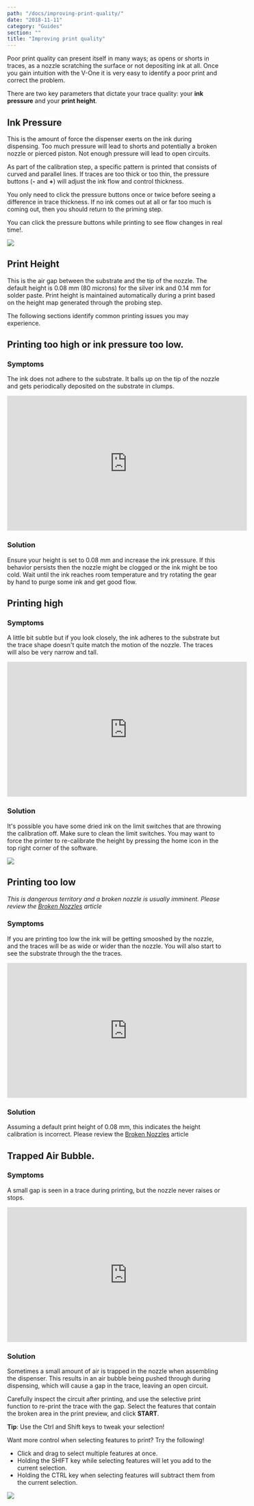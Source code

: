 ```yaml
---
path: "/docs/improving-print-quality/"
date: "2018-11-11"
category: "Guides"
section: ""
title: "Improving print quality"
---
```


Poor print quality can present itself in many ways; as opens or shorts in traces, as a nozzle scratching the surface or not depositing ink at all. Once you gain intuition with the V-One it is very easy to identify a poor print and correct the problem.

There are two key parameters that dictate your trace quality: your **ink pressure** and your **print height**.

## Ink Pressure

This is the amount of force the dispenser exerts on the ink during dispensing. Too much pressure will lead to shorts and potentially a broken nozzle or pierced piston. Not enough pressure will lead to open circuits.

As part of the calibration step, a specific pattern is printed that consists of curved and parallel lines. If traces are too thick or too thin, the pressure buttons (**-** and **+**) will adjust the ink flow and control thickness.

You only need to click the pressure buttons once or twice before seeing a difference in trace thickness. If no ink comes out at all or far too much is coming out, then you should return to the priming step.

<div class="warning info">
<p>You can click the pressure buttons while printing to see flow changes in real time!.</p>
</div>

<div class="media-wrapper">
<img src="/docs/guides/improvingPrintQuality/advanced_mode.jpg">
</div>

## Print Height

This is the air gap between the substrate and the tip of the nozzle. The default height is 0.08 mm (80 microns) for the silver ink and 0.14 mm for solder paste. Print height is maintained automatically during a print based on the height map generated through the probing step.

The following sections identify common printing issues you may experience.

## Printing too high or ink pressure too low.

### Symptoms

The ink does not adhere to the substrate. It balls up on the tip of the nozzle and gets periodically deposited on the substrate in clumps.

<div class="media-wrapper">
<iframe width="560" height="315" src="https://www.youtube.com/embed/_Hrtc-Fngks" frameborder="0" allow="accelerometer; autoplay; encrypted-media; gyroscope; picture-in-picture" allowfullscreen></iframe>
</div>

### Solution

Ensure your height is set to 0.08 mm and increase the ink pressure. If this behavior persists then the nozzle might be clogged or the ink might be too cold. Wait until the ink reaches room temperature and try rotating the gear by hand to purge some ink and get good flow.

## Printing high

### Symptoms

A little bit subtle but if you look closely, the ink adheres to the substrate but the trace shape doesn't quite match the motion of the nozzle. The traces will also be very narrow and tall.

<div class="media-wrapper">
<iframe width="560" height="315" src="https://www.youtube.com/embed/CkwZkn_f86k" frameborder="0" allow="accelerometer; autoplay; encrypted-media; gyroscope; picture-in-picture" allowfullscreen></iframe>
</div>

### Solution

It's possible you have some dried ink on the limit switches that are throwing the calibration off. Make sure to clean the limit switches. You may want to force the printer to re-calibrate the height by pressing the home icon in the top right corner of the software.

<div class="media-wrapper">
<img src="/docs/guides/improvingPrintQuality/mceclip1.png">
</div>

## Printing too low

_This is dangerous territory and a broken nozzle is usually imminent. Please review the [Broken Nozzles](/docs/broken-nozzles/) article_

### Symptoms

If you are printing too low the ink will be getting smooshed by the nozzle, and the traces will be as wide or wider than the nozzle. You will also start to see the substrate through the the traces.

<div class="media-wrapper">
<iframe width="560" height="315" src="https://www.youtube.com/embed/zmGhAekzU-U" frameborder="0" allow="accelerometer; autoplay; encrypted-media; gyroscope; picture-in-picture" allowfullscreen></iframe>
</div>

### Solution

Assuming a default print height of 0.08 mm, this indicates the height calibration is incorrect. Please review the [Broken Nozzles](/docs/broken-nozzles/) article

## Trapped Air Bubble.

### Symptoms

A small gap is seen in a trace during printing, but the nozzle never raises or stops.

<div class="media-wrapper">
<iframe width="560" height="315" src="https://www.youtube.com/embed/RpAZBINm7zs" frameborder="0" allow="accelerometer; autoplay; encrypted-media; gyroscope; picture-in-picture" allowfullscreen></iframe>
</div>

### Solution

Sometimes a small amount of air is trapped in the nozzle when assembling the dispenser. This results in an air bubble being pushed through during dispensing, which will cause a gap in the trace, leaving an open circuit.

Carefully inspect the circuit after printing, and use the selective print function to re-print the trace with the gap. Select the features that contain the broken area in the print preview, and click **START**.

<div class="warning info">
<p><strong>Tip</strong>: Use the Ctrl and Shift keys to tweak your selection!</p>
</div>

Want more control when selecting features to print? Try the following!

- Click and drag to select multiple features at once.
- Holding the SHIFT key while selecting features will let you add to the current selection.
- Holding the CTRL key when selecting features will subtract them from the current selection.

<div class="media-wrapper">
<img src="/docs/guides/improvingPrintQuality/selective-print-scaled.jpg">
</div>
